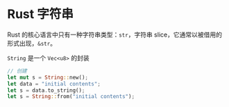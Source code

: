 # Rust 字符串

Rust 的核心语言中只有一种字符串类型：`str`，字符串 slice，它通常以被借用的形式出现，`&str`。

`String` 是一个 `Vec<u8>` 的封装

```rust
// 创建
let mut s = String::new();
let data = "initial contents";
let s = data.to_string();
let s = String::from("initial contents");
```